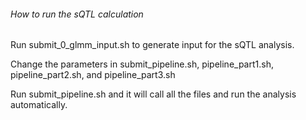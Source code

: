 ###### How to run the sQTL calculation

Run submit_0_glmm_input.sh to generate input for the sQTL analysis.

Change the parameters in submit_pipeline.sh, pipeline_part1.sh, pipeline_part2.sh, and pipeline_part3.sh

Run submit_pipeline.sh and it will call all the files and run the analysis automatically.
